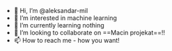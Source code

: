 - 👋 Hi, I’m @aleksandar-mil
- 👀 I’m interested in machine learning
- 🌱 I’m currently learning nothing
- 💞️ I’m looking to collaborate on ==Macin projekat==!!
- 📫 How to reach me - how you want!

<!---
aleksandar-mil/aleksandar-mil is a ✨ special ✨ repository because its `README.md` (this file) appears on your GitHub profile.
You can click the Preview link to take a look at your changes.
--->
